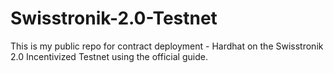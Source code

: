 # Swisstronik-2.0-Testnet
This is my public repo for contract deployment - Hardhat on the Swisstronik 2.0 Incentivized Testnet using the official guide.
